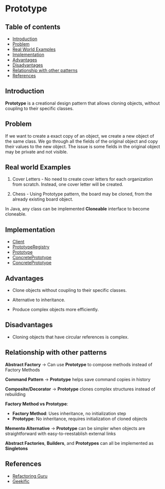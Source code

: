 # Prototype

## Table of contents

- [Introduction](#introduction)
- [Problem](#problem)
- [Real World Examples](#real-world-examples)
- [Implementation](#implementation)
- [Advantages](#advantages)
- [Disadvantages](#disadvantages)
- [Relationship with other patterns](#relationship-with-other-patterns)
- [References](#references)

## Introduction

**Prototype** is a creational design pattern that allows cloning objects, without coupling to their specific classes.

## Problem

If we want to create a exact copy of an object, we create a new object of the same class. We go through all the fields of the original object and copy their values to the new object. The issue is some fields in the original object may be private and not visible.


## Real world Examples

1. Cover Letters - No need to create cover letters for each organization from scratch. Instead, one cover letter 
will be created.

2. Chess -  Using Prototype pattern, the board may be cloned, from the already existing board object.

In Java, any class can be implemented **Cloneable** interface to become cloneable.

## Implementation

- [Client](src/Client.java)
- [PrototypeRegistry](src/PrototypeRegistry.java)
- [Prototype](src/Vehicle.java)
- [ConcretePrototype](src/Car.java)
- [ConcretePrototype](src/Bus.java)

## Advantages

- Clone objects without coupling to their specific classes.

- Alternative to inheritance.

- Produce complex objects more efficiently.

## Disadvantages

- Cloning objects that have circular references is complex.

## Relationship with other patterns

**Abstract Factory** → Can use **Prototype** to compose methods instead of Factory Methods

**Command Pattern** → **Prototype** helps save command copies in history

**Composite/Decorator** → **Prototype** clones complex structures instead of rebuilding

**Factory Method vs Prototype**:

- **Factory Method**: Uses inheritance, no initialization step
- **Prototype**: No inheritance, requires initialization of cloned objects

**Memento Alternative** → **Prototype** can be simpler when objects are straightforward with easy-to-reestablish external links

**Abstract Factories**, **Builders**, and **Prototypes** can all be implemented as **Singletons**

## References

- [Refactoring Guru](https://refactoring.guru/design-patterns/singleton)
- [Geekific](https://youtu.be/DcFhITC9v0E?si=UU1mdq6ACuBrxy8h)